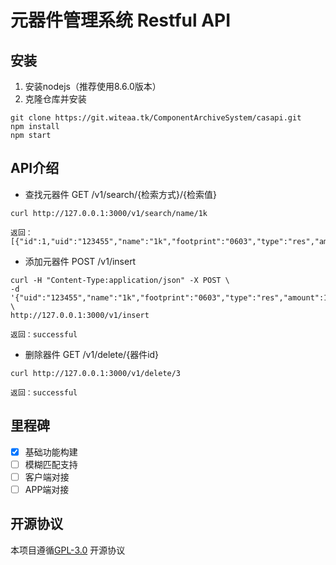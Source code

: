 # 元器件管理系统 Restful API
## 安装
1. 安装nodejs（推荐使用8.6.0版本）
2. 克隆仓库并安装

```
git clone https://git.witeaa.tk/ComponentArchiveSystem/casapi.git
npm install
npm start
```
## API介绍
* 查找元器件  GET /v1/search/{检索方式}/{检索值}

```
curl http://127.0.0.1:3000/v1/search/name/1k

返回：[{"id":1,"uid":"123455","name":"1k","footprint":"0603","type":"res","amount":1,"row":1,"col":1}]
```
* 添加元器件 POST /v1/insert

```
curl -H "Content-Type:application/json" -X POST \
-d '{"uid":"123455","name":"1k","footprint":"0603","type":"res","amount":1,"row":1,"col":1}' \
http://127.0.0.1:3000/v1/insert

返回：successful
```
* 删除器件 GET /v1/delete/{器件id}

```
curl http://127.0.0.1:3000/v1/delete/3

返回：successful
```
## 里程碑
- [x] 基础功能构建
- [ ] 模糊匹配支持
- [ ] 客户端对接
- [ ] APP端对接

## 开源协议
本项目遵循[GPL-3.0](https://choosealicense.com/licenses/gpl-3.0/)  开源协议



